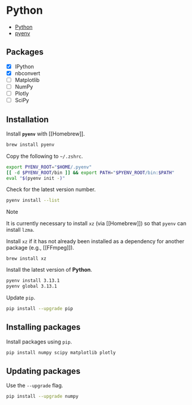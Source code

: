 # Python

- [Python](https://www.python.org)
- [pyenv](https://github.com/pyenv/pyenv)

## Packages

- [x] IPython
- [x] nbconvert
- [ ] Matplotlib
- [ ] NumPy
- [ ] Plotly
- [ ] SciPy

## Installation

Install **`pyenv`** with [[Homebrew]].

```zsh
brew install pyenv
```

Copy the following to `~/.zshrc`.

```zsh
export PYENV_ROOT="$HOME/.pyenv"
[[ -d $PYENV_ROOT/bin ]] && export PATH="$PYENV_ROOT/bin:$PATH"
eval "$(pyenv init -)"
```

Check for the latest version number.

```zsh
pyenv install --list
```

> [!note] 
> It is currently necessary to install `xz` (via [[Homebrew]]) so that `pyenv` can install `lzma`.

Install `xz` if it has not already been installed as a dependency for another package (e.g., [[FFmpeg]]).

```shell
brew install xz
```

Install the latest version of **Python**.

```zsh
pyenv install 3.13.1
pyenv global 3.13.1
```

Update `pip`.

```zsh
pip install --upgrade pip
```

## Installing packages

Install packages using `pip`.

```zsh
pip install numpy scipy matplotlib plotly
```

## Updating packages

Use the `--upgrade` flag.

```zsh
pip install --upgrade numpy
```
